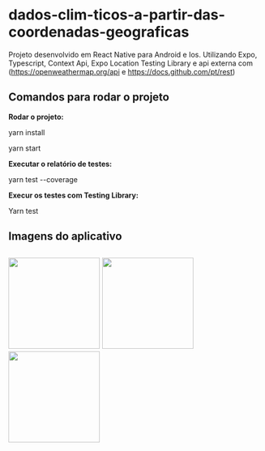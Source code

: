 # dados-clim-ticos-a-partir-das-coordenadas-geograficas
Projeto desenvolvido em React Native para Android e Ios. Utilizando Expo, Typescript, Context Api, Expo Location Testing Library e api externa com (https://openweathermap.org/api e https://docs.github.com/pt/rest)


<h2><b> Comandos para rodar o projeto </b></h2>

<b>Rodar o projeto:</b>

yarn install

yarn start

<b>Executar o relatório de testes:</b>

yarn test --coverage

<b>Execur os testes com Testing Library:</b>

Yarn test

<h2><b> Imagens do aplicativo </b><h2>

<p float="left">
  <img src="https://user-images.githubusercontent.com/22238804/171522978-c018e9d2-7423-43e4-9d36-e2d4e8fe52e8.png" width="180" />
  <img src="https://user-images.githubusercontent.com/22238804/171523075-ebf31547-3e3b-45d7-92d2-ab0566a49407.png" width="180" />
  <img src="https://user-images.githubusercontent.com/22238804/171523163-373de770-85c2-47d8-b85d-fd9021f31d7e.png" width="180" />
</p>
